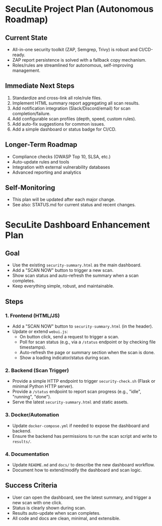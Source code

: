 # SecuLite Project Plan (Autonomous Roadmap)

## Current State
- All-in-one security toolkit (ZAP, Semgrep, Trivy) is robust and CI/CD-ready.
- ZAP report persistence is solved with a fallback copy mechanism.
- Roles/rules are streamlined for autonomous, self-improving management.

## Immediate Next Steps
1. Standardize and cross-link all role/rule files.
2. Implement HTML summary report aggregating all scan results.
3. Add notification integration (Slack/Discord/email) for scan completion/failure.
4. Add configurable scan profiles (depth, speed, custom rules).
5. Add auto-fix suggestions for common issues.
6. Add a simple dashboard or status badge for CI/CD.

## Longer-Term Roadmap
- Compliance checks (OWASP Top 10, SLSA, etc.)
- Auto-update rules and tools
- Integration with external vulnerability databases
- Advanced reporting and analytics

## Self-Monitoring
- This plan will be updated after each major change.
- See also: STATUS.md for current status and recent changes.

# SecuLite Dashboard Enhancement Plan

## Goal
- Use the existing `security-summary.html` as the main dashboard.
- Add a "SCAN NOW" button to trigger a new scan.
- Show scan status and auto-refresh the summary when a scan completes.
- Keep everything simple, robust, and maintainable.

## Steps

### 1. Frontend (HTML/JS)
- Add a "SCAN NOW" button to `security-summary.html` (in the header).
- Update or extend `webui.js`:
    - On button click, send a request to trigger a scan.
    - Poll for scan status (e.g., via a `/status` endpoint or by checking file timestamps).
    - Auto-refresh the page or summary section when the scan is done.
    - Show a loading indicator/status during scan.

### 2. Backend (Scan Trigger)
- Provide a simple HTTP endpoint to trigger `security-check.sh` (Flask or minimal Python HTTP server).
- Provide a `/status` endpoint to report scan progress (e.g., "idle", "running", "done").
- Serve the latest `security-summary.html` and static assets.

### 3. Docker/Automation
- Update `docker-compose.yml` if needed to expose the dashboard and backend.
- Ensure the backend has permissions to run the scan script and write to `results/`.

### 4. Documentation
- Update `README.md` and `docs/` to describe the new dashboard workflow.
- Document how to extend/modify the dashboard and scan logic.

## Success Criteria
- User can open the dashboard, see the latest summary, and trigger a new scan with one click.
- Status is clearly shown during scan.
- Results auto-update when scan completes.
- All code and docs are clean, minimal, and extensible. 